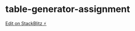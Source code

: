 # table-generator-assignment

[Edit on StackBlitz ⚡️](https://stackblitz.com/edit/stackblitz-starters-gt6teh)